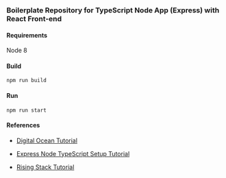 ### Boilerplate Repository for TypeScript Node App (Express) with React Front-end

#### Requirements

Node 8

#### Build

`npm run build`

#### Run

`npm run start`

#### References

- [Digital Ocean Tutorial](https://www.digitalocean.com/community/tutorials/setting-up-a-node-project-with-typescript)

- [Express Node TypeScript Setup Tutorial](https://medium.com/@sunnystatue/setup-nodejs-express-typescript-project-enabled-live-edit-when-debugging-4fea0f51dbb3)

- [Rising Stack Tutorial](https://blog.risingstack.com/building-a-node-js-app-with-typescript-tutorial/)
